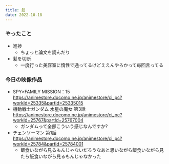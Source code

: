 ```yaml
---
title: 髪
date: 2022-10-18
---
```


### やったこと
+ 進捗
  + ちょっと論文を読んだり
+ 髪を切断
  + 一度行った美容室に惰性で通ってるけどええんやろかって毎回言ってる

### 今日の映像作品
+ SPY×FAMILY MISSION：15 <https://animestore.docomo.ne.jp/animestore/ci_pc?workId=25335&partId=25335015>
+ 機動戦士ガンダム 水星の魔女 第3話 <https://animestore.docomo.ne.jp/animestore/ci_pc?workId=25767&partId=25767004>
  + ガンダムって全部こういう感じなんですか?
+ チェンソーマン 第1話 <https://animestore.docomo.ne.jp/animestore/ci_pc?workId=25784&partId=25784001>
  + 飯食いながら見るもんじゃないだろうなあと思いながら飯食いながら見たら飯食いながら見るもんじゃなかった
